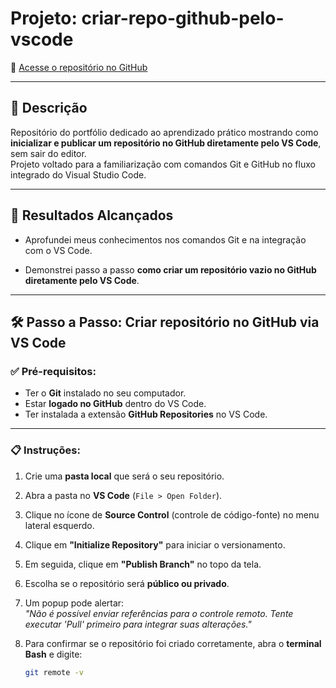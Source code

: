 # Projeto: criar-repo-github-pelo-vscode

🔗 [Acesse o repositório no GitHub](https://github.com/viniciuscarneironascimento/criar-repo-github-pelo-vscode)

---

## 📝 Descrição

Repositório do portfólio dedicado ao aprendizado prático mostrando como **inicializar e publicar um repositório no GitHub diretamente pelo VS Code**, sem sair do editor.  
Projeto voltado para a familiarização com comandos Git e GitHub no fluxo integrado do Visual Studio Code.

---

## 🚀 Resultados Alcançados

- Aprofundei meus conhecimentos nos comandos Git e na integração com o VS Code.

- Demonstrei passo a passo **como criar um repositório vazio no GitHub diretamente pelo VS Code**.

---

## 🛠️ Passo a Passo: Criar repositório no GitHub via VS Code

### ✅ Pré-requisitos:
- Ter o **Git** instalado no seu computador.  
- Estar **logado no GitHub** dentro do VS Code.  
- Ter instalada a extensão **GitHub Repositories** no VS Code.

---

### 📋 Instruções:

1. Crie uma **pasta local** que será o seu repositório.
2. Abra a pasta no **VS Code** (`File > Open Folder`).
3. Clique no ícone de **Source Control** (controle de código-fonte) no menu lateral esquerdo.
4. Clique em **"Initialize Repository"** para iniciar o versionamento.
5. Em seguida, clique em **"Publish Branch"** no topo da tela.
6. Escolha se o repositório será **público ou privado**.
7. Um popup pode alertar:  
   _"Não é possível enviar referências para o controle remoto. Tente executar 'Pull' primeiro para integrar suas alterações."_
8. Para confirmar se o repositório foi criado corretamente, abra o **terminal Bash** e digite:

   ```bash
   git remote -v
